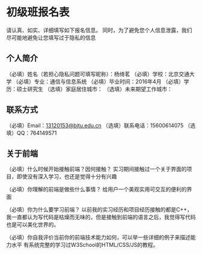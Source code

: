 # 初级班报名表

请认真、如实、详细填写如下报名信息。
同时，为了避免您个人信息泄露，我们尽可能地避免让您填写过于隐私的信息

## 个人简介

（必填）姓名（若担心隐私问题可填写昵称）：杨绮茗
（必填）学校：北京交通大学
（必填）专业：通信与信息系统
（必填）毕业时间：2016年4月
（必填）学历：硕士研究生
（选填）家庭居住城市：
（选填）未来期望工作城市：

## 联系方式

（必填）Email：13120153@bjtu.edu.cn
（选填）联系电话：15600614075
（选填）QQ：764149571

## 关于前端

（必填）什么时候开始接触前端？因何接触？
实习期间接触过一个关于界面的项目，即使没有深入学习，也还是觉得十分有兴趣

（必填）你理解的前端是做些什么事情？
给用户一个美观实用可交互的便利的界面

（必填）你为什么要学习前端？
以前我的实习经历和项目经历接触的都是C++，我一直都认为写代码是枯燥而无味的，但是接触到前端的语言之后，我觉得写代码也是可以美化世界的。

（必填）你自我评价当前你的前端技术能力如何，可以举一些详细的例子来描述能力水平
有系统完整的学习过W3School的HTML/CSS/JS的教程。
